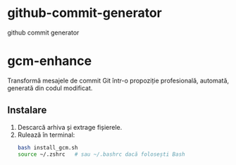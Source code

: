 # github-commit-generator
github commit generator


# gcm-enhance

Transformă mesajele de commit Git într-o propoziție profesională, automată, generată din codul modificat.

## Instalare

1. Descarcă arhiva și extrage fișierele.
2. Rulează în terminal:
   ```bash
   bash install_gcm.sh
   source ~/.zshrc   # sau ~/.bashrc dacă folosești Bash
